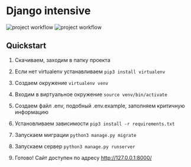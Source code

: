 # Django intensive
![project workflow](https://github.com/visill/group_project/actions/workflows/python-app.yml/badge.svg)
![project workflow](https://github.com/visill/group_project/actions/workflows/django.yml/badge.svg)
## Quickstart
1. Скачиваем, заходим в папку проекта

2. Если нет virtualenv устанавливаем
`pip3 install virtualenv`
3. Создаем окружение
`virtualenv venv`   
4. Входим в виртуальное окружение
`source venv/bin/activate`   
5. Создаем файл .env, подобный .env.example, заполняем критичную информацию
6. Установливаем зависимости
`pip3 install -r requirements.txt`
7. Запускаем миграции
`python3 manage.py migrate`
8. Запускаем сервер
`python3 manage.py runserver`
9. Готово! Сайт доступен по адресу http://127.0.0.1:8000/
